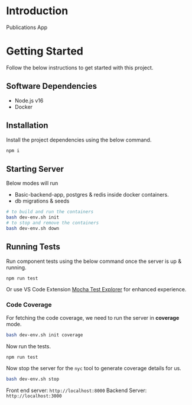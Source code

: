 # Introduction

Publications App

# Getting Started

Follow the below instructions to get started with this project.

## Software Dependencies

- Node.js v16
- Docker

## Installation

Install the project dependencies using the below command.

```sh
npm i
```

## Starting Server

Below modes will run

- Basic-backend-app, postgres & redis inside docker containers.
- db migrations & seeds

```sh
# to build and run the containers
bash dev-env.sh init
# to stop and remove the containers
bash dev-env.sh down
```

## Running Tests

Run component tests using the below command once the server is up & running.

```sh
npm run test
```

Or use VS Code Extension [Mocha Test Explorer](https://marketplace.visualstudio.com/items?itemName=hbenl.vscode-mocha-test-adapter) for enhanced experience.

### Code Coverage

For fetching the code coverage, we need to run the server in **coverage** mode.

```sh
bash dev-env.sh init coverage
```

Now run the tests.

```sh
npm run test
```

Now stop the server for the `nyc` tool to generate coverage details for us.

```sh
bash dev-env.sh stop
```

Front end server: `http://localhost:8000`
Backend Server: `http://localhost:3000`